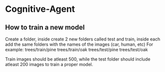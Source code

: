 # Cognitive-Agent

## How to train a new model
Create a folder, inside create 2 new folders called test and train, inside each add the same folders with the names of the images (car, human, etc)
For example:
trees/train/pine
trees/train/oak
trees/test/pine
trees/test/oak

Train images should be atleast 500, while the test folder should include atleast 200 images to train a proper model.